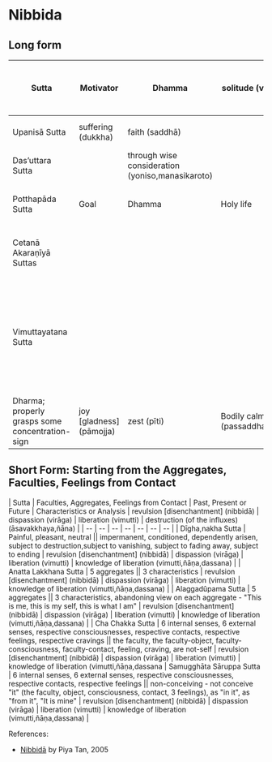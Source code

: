 # Nibbida

## Long form

| Sutta | Motivator | Dhamma | solitude (viveka) | moral virtue (sīla, vata) | non-remorse (avippaṭisāra) (freedom from sense of guilt) | joy [gladness] (pāmojja) | zest (pīti) | tranquillity (passaddhi) or Bodily calm (passaddha,kāya) | happiness (sukha) or Happiness (sukha,citta) | concentration (samādhi) | the knowledge and vision of reality (yathā,bhūta,ñāna,dassana) or Insight into reality [vipassanā] | revulsion [disenchantment] (nibbidā) | dispassion (virāga) |||| liberation (vimutti) | destruction (of the influxes) (āsavakkhaya,ñāna) |
| -- | -- | -- | -- | -- | -- | -- | -- | -- | -- | -- | -- | -- | -- | -- | -- | -- | -- | -- |
| Upanisā Sutta | suffering (dukkha) | faith (saddhā) |||| joy [gladness] (pāmojja) | zest (pīti) | tranquillity (passaddhi) | happiness (sukha) | concentration (samādhi) | the knowledge and vision of reality (yathā,bhūta,ñāna,dassana) | revulsion [disenchantment] (nibbidā) | dispassion (virāga) |||| liberation (vimutti) ||
|  Das’uttara Sutta || through wise consideration (yoniso,manasikaroto) |||| joy [gladness] (pāmojja) | zest (pīti) | tranquillity (passaddhi) | happiness (sukha) | concentration (samādhi) | the knowledge and vision of reality (yathā,bhūta,ñāna,dassana) | revulsion [disenchantment] (nibbidā) | dispassion (virāga) |||| liberation (vimutti) ||
| Potthapāda Sutta | Goal | Dhamma | Holy life | Holy life |||||||| revulsion (nibbidāya) | dispassion (virāgāya) | cessation (of suffering) (nirodhāya) | inner peace (upasamāya) | direct knowledge (abhiññāya) | awakening (sambodhāya) |  nirvana (nibbānāya samvattati) |
|  Cetanā Akaraṇīyā Suttas |||| moral virtue (sīla, vata) | non-remorse (avippaṭisāra) (freedom from sense of guilt) | joy [gladness] (pāmojja) | zest (pīti) | Bodily calm (passaddha,kāya) | happiness (sukha) | concentration (samādhi) | see true reality (yathām,bhūta) | revulsion [disenchantment] ||||| liberation (vimutti) | the knowledge and vision of liberation (vimutti,ñāṇa,dassana) |
|  Vimuttayatana Sutta ||||| Listing to, teaching, reciting the Dhamma; carefully considers, initiates his application, sustains his application, to the
Dharma; properly grasps some concentration-sign | joy [gladness] (pāmojja) | zest (pīti) | Bodily calm (passaddha,kāya) | happiness (sukha) | concentration (samādhi) | see true reality (yathām,bhūta) | revulsion [disenchantment] ||||| liberation (vimutti) | the knowledge and vision of liberation (vimutti,ñāṇa,dassana) |


## Short Form: Starting from the Aggregates, Faculties, Feelings from Contact

| Sutta | Faculties, Aggregates, Feelings from Contact | Past, Present or Future | Characteristics or Analysis | revulsion [disenchantment] (nibbidā) | dispassion (virāga) | liberation (vimutti) | destruction (of the influxes) (āsavakkhaya,ñāna) |
| -- | -- | -- | -- | -- | -- | -- |
| Dīgha,nakha Sutta | Painful, pleasant, neutral || impermanent, conditioned, dependently arisen, subject to destruction,subject to vanishing, subject to fading away, subject to ending | revulsion [disenchantment] (nibbidā) | dispassion (virāga) | liberation (vimutti) | knowledge of liberation (vimutti,ñāṇa,dassana) |
| Anatta Lakkhana Sutta | 5 aggregates || 3 characteristics | revulsion [disenchantment] (nibbidā) | dispassion (virāga) | liberation (vimutti) | knowledge of liberation (vimutti,ñāṇa,dassana) |
| Alaggadûpama Sutta | 5 aggregates || 3 characteristics, abandoning view on each aggregate - "This is me, this is my self, this is what I am" | revulsion [disenchantment] (nibbidā) | dispassion (virāga) | liberation (vimutti) | knowledge of liberation (vimutti,ñāṇa,dassana) |
| Cha Chakka Sutta | 6 internal senses, 6 external senses, respective consciousnesses, respective contacts, respective feelings,  respective cravings || the faculty, the faculty-object, faculty-consciousness, faculty-contact, feeling, craving, are not-self | revulsion [disenchantment] (nibbidā) | dispassion (virāga) | liberation (vimutti) | knowledge of liberation (vimutti,ñāṇa,dassana
| Samugghāta Sāruppa Sutta | 6 internal senses, 6 external senses, respective consciousnesses, respective contacts, respective feelings || non-conceiving - not conceive "it" (the faculty, object, consciousness, contact, 3 feelings), as "in it", as "from it", "It is mine" | revulsion [disenchantment] (nibbidā) | dispassion (virāga) | liberation (vimutti) | knowledge of liberation (vimutti,ñāṇa,dassana) |

References:

* [Nibbidā](http://dharmafarer.org/wordpress/wp-content/uploads/2009/12/20.1-Nibbida-piya.pdf) by Piya Tan, 2005
